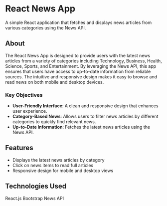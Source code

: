 # React News App
A simple React application that fetches and displays news articles from various categories using the News API.

## About
The React News App is designed to provide users with the latest news articles from a variety of categories including Technology, Business, Health, Science, Sports, and Entertainment. By leveraging the News API, this app ensures that users have access to up-to-date information from reliable sources. The intuitive and responsive design makes it easy to browse and read news on both mobile and desktop devices.

### Key Objectives
- **User-Friendly Interface**: A clean and responsive design that enhances user experience.
- **Category-Based News**: Allows users to filter news articles by different categories to quickly find relevant news.
- **Up-to-Date Information**: Fetches the latest news articles using the News API.

## Features
- Displays the latest news articles by category
- Click on news items to read full articles
- Responsive design for mobile and desktop views

## Technologies Used
React.js
Bootstrap
News API


